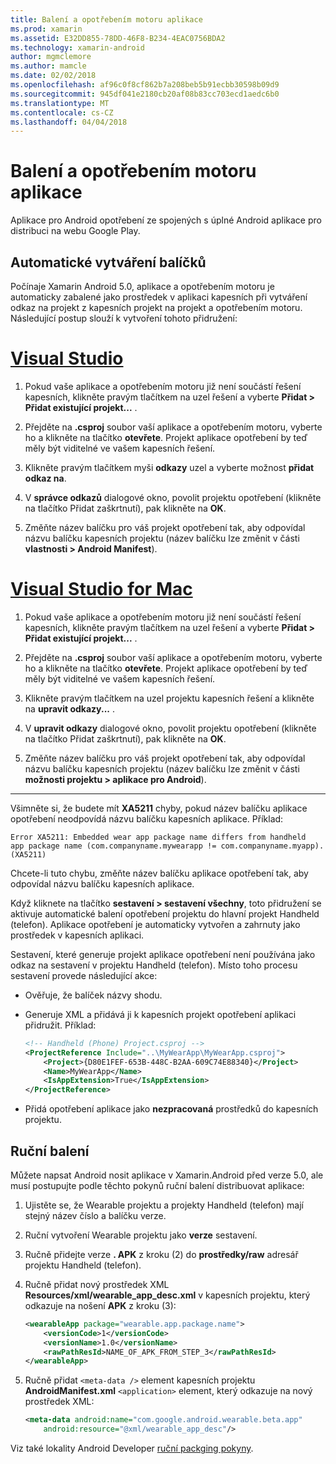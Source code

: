 ```yaml
---
title: Balení a opotřebením motoru aplikace
ms.prod: xamarin
ms.assetid: E32DD855-78DD-46F8-B234-4EAC0756BDA2
ms.technology: xamarin-android
author: mgmclemore
ms.author: mamcle
ms.date: 02/02/2018
ms.openlocfilehash: af96c0f8cf862b7a208beb5b91ecbb30598b09d9
ms.sourcegitcommit: 945df041e2180cb20af08b83cc703ecd1aedc6b0
ms.translationtype: MT
ms.contentlocale: cs-CZ
ms.lasthandoff: 04/04/2018
---
```

# <a name="packaging-wear-apps"></a>Balení a opotřebením motoru aplikace

Aplikace pro Android opotřebení ze spojených s úplné Android aplikace pro distribuci na webu Google Play. 

## <a name="automatic-packaging"></a>Automatické vytváření balíčků

Počínaje Xamarin Android 5.0, aplikace a opotřebením motoru je automaticky zabalené jako prostředek v aplikaci kapesních při vytváření odkaz na projekt z kapesních projekt na projekt a opotřebením motoru. Následující postup slouží k vytvoření tohoto přidružení: 

# <a name="visual-studiotabvswin"></a>[Visual Studio](#tab/vswin)

1. Pokud vaše aplikace a opotřebením motoru již není součástí řešení kapesních, klikněte pravým tlačítkem na uzel řešení a vyberte **Přidat > Přidat existující projekt...** .

2. Přejděte na **.csproj** soubor vaší aplikace a opotřebením motoru, vyberte ho a klikněte na tlačítko **otevřete**. Projekt aplikace opotřebení by teď měly být viditelné ve vašem kapesních řešení.

3. Klikněte pravým tlačítkem myši **odkazy** uzel a vyberte možnost **přidat odkaz na**.

4. V **správce odkazů** dialogové okno, povolit projektu opotřebení (klikněte na tlačítko Přidat zaškrtnutí), pak klikněte na **OK**.

5. Změňte název balíčku pro váš projekt opotřebení tak, aby odpovídal názvu balíčku kapesních projektu (název balíčku lze změnit v části **vlastnosti > Android Manifest**).

# <a name="visual-studio-for-mactabvsmac"></a>[Visual Studio for Mac](#tab/vsmac)

1. Pokud vaše aplikace a opotřebením motoru již není součástí řešení kapesních, klikněte pravým tlačítkem na uzel řešení a vyberte **Přidat > Přidat existující projekt...** .

2. Přejděte na **.csproj** soubor vaší aplikace a opotřebením motoru, vyberte ho a klikněte na tlačítko **otevřete**. Projekt aplikace opotřebení by teď měly být viditelné ve vašem kapesních řešení.

3. Klikněte pravým tlačítkem na uzel projektu kapesních řešení a klikněte na **upravit odkazy...** .

4. V **upravit odkazy** dialogové okno, povolit projektu opotřebení (klikněte na tlačítko Přidat zaškrtnutí), pak klikněte na **OK**.

5. Změňte název balíčku pro váš projekt opotřebení tak, aby odpovídal názvu balíčku kapesních projektu (název balíčku lze změnit v části **možnosti projektu > aplikace pro Android**).

-----


Všimněte si, že budete mít **XA5211** chyby, pokud název balíčku aplikace opotřebení neodpovídá názvu balíčku kapesních aplikace. Příklad:

```shell
Error XA5211: Embedded wear app package name differs from handheld 
app package name (com.companyname.mywearapp != com.companyname.myapp). (XA5211)
```

Chcete-li tuto chybu, změňte název balíčku aplikace opotřebení tak, aby odpovídal názvu balíčku kapesních aplikace.

Když kliknete na tlačítko **sestavení > sestavení všechny**, toto přidružení se aktivuje automatické balení opotřebení projektu do hlavní projekt Handheld (telefon). Aplikace opotřebení je automaticky vytvořen a zahrnuty jako prostředek v kapesních aplikaci.

Sestavení, které generuje projekt aplikace opotřebení není používána jako odkaz na sestavení v projektu Handheld (telefon). Místo toho procesu sestavení provede následující akce:

-   Ověřuje, že balíček názvy shodu. 

-   Generuje XML a přidává ji k kapesních projekt opotřebení aplikaci přidružit. Příklad: 

    ```xml
    <!-- Handheld (Phone) Project.csproj -->
    <ProjectReference Include="..\MyWearApp\MyWearApp.csproj">
        <Project>{D80E1FEF-653B-448C-B2AA-609C74E88340}</Project>
        <Name>MyWearApp</Name>
        <IsAppExtension>True</IsAppExtension>
    </ProjectReference>
    ```

-   Přidá opotřebení aplikace jako **nezpracovaná** prostředků do kapesních projektu. 


## <a name="manual-packaging"></a>Ruční balení

Můžete napsat Android nosit aplikace v Xamarin.Android před verze 5.0, ale musí postupujte podle těchto pokynů ruční balení distribuovat aplikace: 

1. Ujistěte se, že Wearable projektu a projekty Handheld (telefon) mají stejný název číslo a balíčku verze.

2. Ruční vytvoření Wearable projektu jako **verze** sestavení.

3. Ručně přidejte verze **. APK** z kroku (2) do **prostředky/raw** adresář projektu Handheld (telefon).

4. Ručně přidat nový prostředek XML **Resources/xml/wearable_app_desc.xml** v kapesních projektu, který odkazuje na nošení **APK** z kroku (3):

    ```xml
    <wearableApp package="wearable.app.package.name">
        <versionCode>1</versionCode>
        <versionName>1.0</versionName>
        <rawPathResId>NAME_OF_APK_FROM_STEP_3</rawPathResId>
    </wearableApp>
    ```

5. Ručně přidat `<meta-data />` element kapesních projektu **AndroidManifest.xml** `<application>` element, který odkazuje na nový prostředek XML:

    ```xml
    <meta-data android:name="com.google.android.wearable.beta.app"
        android:resource="@xml/wearable_app_desc"/>
    ```

Viz také lokality Android Developer [ruční packging pokyny](https://developer.android.com/training/wearables/apps/packaging.html#PackageManually).


